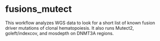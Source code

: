 # fusions_mutect

This workflow analyzes WGS data to look for a short list of known fusion driver mutations of clonal hematopoiesis. It also runs Mutect2, goleft/indexcov, and mosdepth on DNMT3A regions.
